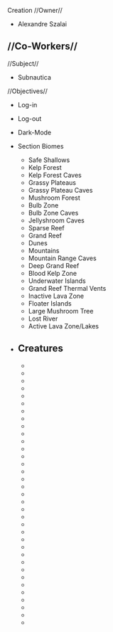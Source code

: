 Creation
//Owner//
- Alexandre Szalai

//Co-Workers//
- 

//Subject//
- Subnautica 

//Objectives//
- Log-in
- Log-out
- Dark-Mode
- Section Biomes
    - Safe Shallows	
    - Kelp Forest	
    - Kelp Forest Caves
    - Grassy Plateaus	
    - Grassy Plateau Caves	
    - Mushroom Forest	
    - Bulb Zone	
    - Bulb Zone Caves	
    - Jellyshroom Caves	
    - Sparse Reef	
    - Grand Reef	
    - Dunes	
    - Mountains
    - Mountain Range Caves	
    - Deep Grand Reef	
    - Blood Kelp Zone	
    - Underwater Islands	
    - Grand Reef Thermal Vents
    - Inactive Lava Zone	
    - Floater Islands	
    - Large Mushroom Tree	
    - Lost River	
    - Active Lava Zone/Lakes	

- Creatures
    - 
    - 
    - 
    - 
    - 
    - 
    - 
    - 
    - 
    - 
    - 
    - 
    - 
    - 
    - 
    - 
    - 
    - 
    - 
    - 
    - 
    - 
    - 
    - 
    - 
    - 
    - 
    - 
    - 
    - 
    - 
    - 
    - 
    - 
    - 
    - 
    

